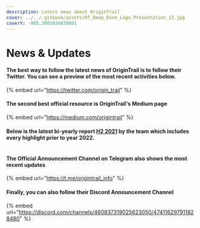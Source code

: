 ```yaml
---
description: Latest news about OriginTrail
cover: ../../.gitbook/assets/OT_Deep_Dive_Logo_Presentation_12.jpg
coverY: -995.3001034839601
---
```


# News & Updates

#### The best way to follow the latest news of OriginTrail is to follow their **Twitter**. You can see a preview of the most recent activities below.

{% embed url="https://twitter.com/origin_trail" %}

#### The second best official resource is OriginTrail's Medium page

{% embed url="https://medium.com/origintrail" %}

#### Below is the latest bi-yearly report [**H2 2021**](https://medium.com/origintrail/origintrail-bi-yearly-report-h2-2021-making-humanitys-most-important-assets-discoverable-af873702d807) by the team which includes every highlight prior to year 2022.

<figure><img src="https://miro.medium.com/max/720/1*033upG1aiYW-2Fga6q-BzA.jpeg" alt=""><figcaption></figcaption></figure>

#### The Official Announcement Channel on **Telegram** also shows the most recent updates&#x20;

{% embed url="https://t.me/origintrail_info" %}

#### Finally, you can also follow their Discord Announcement Channel

{% embed url="https://discord.com/channels/460837319025623050/474116297911828480" %}

